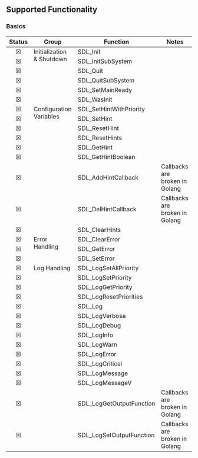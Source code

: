 ## Supported Functionality
<!-- &#9746; = checked checkbox -->
<!-- &#9744;; = un-checked checkbox -->

### Basics
<table>
    <thead>
        <tr>
            <th>Status</th>
            <th>Group</th>
            <th>Function</th>
            <th>Notes</th>
        </tr>
    </thead>
    <tbody>
<!-- -->
        <tr>
            <td align="center">&#9746;</td>
            <td rowspan=6 valign="top">Initialization & Shutdown</td><td>SDL_Init</td>
            <td></td>
        </tr>
        <tr>
            <td align="center">&#9746;</td>
            <td>SDL_InitSubSystem</td>
            <td></td>
        </tr>
        <tr>
            <td align="center">&#9746;</td>
            <td>SDL_Quit</td>
            <td></td>
        </tr>
        <tr>
            <td align="center">&#9746;</td>
            <td>SDL_QuitSubSystem</td>
            <td></td>
        </tr>
        <tr>
            <td align="center">&#9746;</td>
            <td>SDL_SetMainReady</td>
            <td></td>
        </tr>
        <tr>
            <td align="center">&#9746;</td>
            <td>SDL_WasInit</td>
            <td></td>
        </tr>
<!-- -->
        <tr>
            <td align="center">&#9746;</td>
            <td rowspan=9 valign="top">Configuration Variables</td><td>SDL_SetHintWithPriority</td>
            <td></td>
        </tr>
        <tr>
            <td align="center">&#9746;</td>
            <td>SDL_SetHint</td>
            <td></td>
        </tr>
        <tr>
            <td align="center">&#9746;</td>
            <td>SDL_ResetHint</td>
            <td></td>
        </tr>
        <tr>
            <td align="center">&#9746;</td>
            <td>SDL_ResetHints</td>
            <td></td>
        </tr>
        <tr>
            <td align="center">&#9746;</td>
            <td>SDL_GetHint</td>
            <td></td>
        </tr>
        <tr>
            <td align="center">&#9746;</td>
            <td>SDL_GetHintBoolean</td>
            <td></td>
        </tr>
        <tr>
            <td align="center">&#9746;</td>
            <td>SDL_AddHintCallback</td>
            <td>Callbacks are broken in Golang</td>
        </tr>
        <tr>
            <td align="center">&#9746;</td>
            <td>SDL_DelHintCallback</td>
            <td>Callbacks are broken in Golang</td>
        </tr>
        <tr>
            <td align="center">&#9746;</td>
            <td>SDL_ClearHints</td>
            <td></td>
        </tr>
<!-- -->
        <tr>
            <td align="center">&#9746;</td>
            <td rowspan=3 valign="top">Error Handling</td><td>SDL_ClearError</td>
            <td></td>
        </tr>
        <tr>
            <td align="center">&#9746;</td>
            <td>SDL_GetError</td>
            <td></td>
        </tr>
        <tr>
            <td align="center">&#9746;</td>
            <td>SDL_SetError</td>
            <td></td>
        </tr>
<!-- -->
        <tr>
            <td align="center">&#9746;</td>
            <td rowspan=15 valign="top">Log Handling</td><td>SDL_LogSetAllPriority</td>
            <td></td>
        </tr>
        <tr>
            <td align="center">&#9746;</td>
            <td>SDL_LogSetPriority</td>
            <td></td>
        </tr>
        <tr>
            <td align="center">&#9746;</td>
            <td>SDL_LogGetPriority</td>
            <td></td>
        </tr>
        <tr>
            <td align="center">&#9746;</td>
            <td>SDL_LogResetPriorities</td>
            <td></td>
        </tr>
        <tr>
            <td align="center">&#9746;</td>
            <td>SDL_Log</td>
            <td></td>
        </tr>
        <tr>
            <td align="center">&#9746;</td>
            <td>SDL_LogVerbose</td>
            <td></td>
        </tr>
        <tr>
            <td align="center">&#9746;</td>
            <td>SDL_LogDebug</td>
            <td></td>
        </tr>
        <tr>
            <td align="center">&#9746;</td>
            <td>SDL_LogInfo</td>
            <td></td>
        </tr>
        <tr>
            <td align="center">&#9746;</td>
            <td>SDL_LogWarn</td>
            <td></td>
        </tr>
        <tr>
            <td align="center">&#9746;</td>
            <td>SDL_LogError</td>
            <td></td>
        </tr>
        <tr>
            <td align="center">&#9746;</td>
            <td>SDL_LogCritical</td>
            <td></td>
        </tr>
        <tr>
            <td align="center">&#9746;</td>
            <td>SDL_LogMessage</td>
            <td></td>
        </tr>
        <tr>
            <td align="center">&#9746;</td>
            <td>SDL_LogMessageV</td>
            <td></td>
        </tr>
        <tr>
            <td align="center">&#9746;</td>
            <td>SDL_LogGetOutputFunction</td>
            <td>Callbacks are broken in Golang</td>
        </tr>
        <tr>
            <td align="center">&#9746;</td>
            <td>SDL_LogSetOutputFunction</td>
            <td>Callbacks are broken in Golang</td>
        </tr>
    </tbody>
</table>

